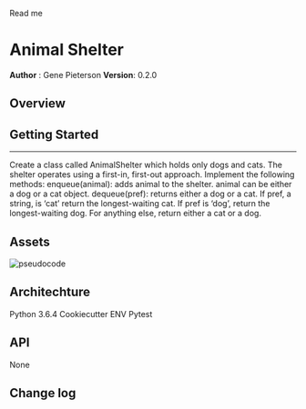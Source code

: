 Read me
# Animal Shelter
**Author** : Gene Pieterson
**Version**: 0.2.0

## Overview



## Getting Started
---------------
Create a class called AnimalShelter which holds only dogs and cats. The shelter operates using a first-in, first-out approach.
Implement the following methods:
enqueue(animal): adds animal to the shelter. animal can be either a dog or a cat object.
dequeue(pref): returns either a dog or a cat. If pref, a string, is ‘cat’ return the longest-waiting cat. If pref is ‘dog’, return the longest-waiting dog. For anything else, return either a cat or a dog.


## Assets
![pseudocode](../../assets/multi_bracket_validation.jpg)



## Architechture
Python 3.6.4
Cookiecutter
ENV
Pytest


## API
None

## Change log